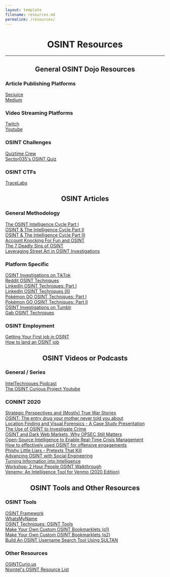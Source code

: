 ```yaml
---
layout: template
filename: resources.md
permalink: /resources/
---
```

<center><h1>OSINT Resources</h1></center>
<hr>

<center><h2>General OSINT Dojo Resources</h2></center>

<h3>Article Publishing Platforms</h3>
<a href="https://www.secjuice.com/join-secjuice-writing-team/">Secjuice</a> <br>
<a href="https://about.medium.com/creators/">Medium</a><br>

<h3>Video Streaming Platforms</h3>
<a href="https://www.twitch.tv/">Twitch</a><br>
<a href="https://www.youtube.com">Youtube</a><br>

<h3>OSINT Challenges</h3>
<a href="https://twitter.com/quiztime">Quiztime Crew</a><br>
<a href="https://twitter.com/Sector035/status/1211038518635614208">Sector035's OSINT Quiz</a><br>

<h3>OSINT CTFs</h3>
<a href="https://www.tracelabs.org/initiatives/search-party">TraceLabs</a><br>

<center><h2>OSINT Articles</h2></center>

<h3>General Methodology</h3>
<a href="https://www.secjuice.com/the-osint-intelligence-cycle-part-i-planning-and-direction/">The OSINT Intelligence Cycle Part I</a><br>
<a href="https://www.secjuice.com/osint-and-the-intelligence-cycle-part-ii-collection/">OSINT & The Intelligence Cycle Part II</a><br>
<a href="https://www.secjuice.com/osint-the-intelligence-cycle-part-iii-processing-raw-intelligence/">OSINT & The Intelligence Cycle Part III</a><br>
<a href="https://www.secjuice.com/account-recovery-osint/">Account Knocking For Fun and OSINT</a><br>
<a href="https://www.secjuice.com/the-7-deadly-sins-of-osint/">The 7 Deadly Sins of OSINT</a><br>
<a href="https://www.secjuice.com/street-art-in-osint-investigations/">Leveraging Street Art in OSINT Investigations</a><br>

<h3>Platform Specific</h3>
<a href="https://www.secjuice.com/osint-investigations-on-tiktok/">OSINT Investigations on TikTok</a><br>
<a href="https://www.secjuice.com/reddit-osint-techniques/">Reddit OSINT Techniques</a><br>
<a href="https://www.secjuice.com/linkedin-osint-part-1/">LinkedIn OSINT Techniques: Part I</a><br>
<a href="https://www.secjuice.com/linkedin-osint-techniques-part-ii/">LinkedIn OSINT Techniques (II)</a><br>
<a href="https://www.secjuice.com/pokemon-go-osint-techniques/">Pokémon GO OSINT Techniques: Part I</a><br>
<a href="https://www.secjuice.com/part-2-pokemon-osint-techniques/">Pokémon GO OSINT Techniques: Part II</a><br>
<a href="https://www.secjuice.com/tumblr-osint/">OSINT Investigations on Tumblr</a><br>
<a href="https://www.secjuice.com/investigate-gab-users-osint/">Gab OSINT Techniques</a><br>

<h3>OSINT Employment</h3>
<a href="https://www.secjuice.com/landing-your-first-job-in-osint/">Getting Your First job in OSINT</a><br>
<a href="https://osintcurio.us/2020/04/01/how-to-land-an-osint-job/">How to land an OSINT job</a><br>

<center><h2>OSINT Videos or Podcasts</h2></center>

<h3>General / Series</h3>
<a href="https://inteltechniques.com/podcast.html">IntelTechniques Podcast</a><br>
<a href="https://www.youtube.com/channel/UCjzceWf-OT3ImIKztzGkipA">The OSINT Curious Project Youtube</a><br>

<h3>CONINT 2020</h3>
<a href="https://www.youtube.com/watch?v=U6fdUoEyPms">Strategic Perspectives and (Mostly) True War Stories</a><br>
<a href="https://www.youtube.com/watch?v=Kl5Ivl0dQZo">OSINT: The entry drug your mother never told you about</a><br>
<a href="https://www.youtube.com/watch?v=fkTvxlOgwoc">Location Finding and Visual Forensics - A Case Study Presentation</a><br>
<a href="https://www.youtube.com/watch?v=jojJdjF5zD8">The Use of OSINT to Investigate Crime</a><br>
<a href="https://www.youtube.com/watch?v=IqZZU9lFlF4">OSINT and Dark Web Markets, Why OPSEC Still Matters</a><br>
<a href="https://www.youtube.com/watch?v=yvg9tLPKnUE">Open-Source Intelligence to Enable Real-Time Crisis Management</a><br>
<a href="https://www.youtube.com/watch?v=qqba_49bi2w">How to effectively used OSINT for offensive engagements</a><br>
<a href="https://www.youtube.com/watch?v=_G19KD5CrEU">Phishy Little Liars - Pretexts That Kill</a><br>
<a href="https://www.youtube.com/watch?v=WLWvaST7Grw">Advancing OSINT with Social Engineering</a><br>
<a href="https://www.youtube.com/watch?v=9-IHQEryuZ0">Turning Information into Intelligence</a><br>
<a href="https://www.youtube.com/watch?v=EePeB9A2ZAk">Workshop: 2 Hour People OSINT Walkthrough</a><br>
<a href="https://www.youtube.com/watch?v=MKzaNWs79rA">Venemy: An Intelligence Tool for Venmo (2020 Edition)</a><br>


<center><h2>OSINT Tools and Other Resources</h2></center>

<h3>OSINT Tools</h3>
<a href="https://osintframework.com/">OSINT Framework</a><br>
<a href="https://whatsmyname.app/">WhatsMyName</a><br>
<a href="https://www.osinttechniques.com/osint-tools.html">OSINT Techniques: OSINT Tools</a><br>
<a href="https://www.secjuice.com/osint-bookmarklet-tools/">Make Your Own Custom OSINT Bookmarklets (p1)</a><br>
<a href="https://www.secjuice.com/make-your-own-custom-osint-bookmarklet-tools-part-ii/">Make Your Own Custom OSINT Bookmarklets (p2)</a><br>
<a href="https://www.secjuice.com/osint-username-search-tool/">Build An OSINT Username Search Tool Using SULTAN</a><br>

<h3>Other Resources</h3>
<a href="https://osintcurio.us/">OSINTCurio.us</a><br>
<a href="https://start.me/p/rx6Qj8/nixintel-s-osint-resource-list">Nixintel's OSINT Resource List</a><br>




